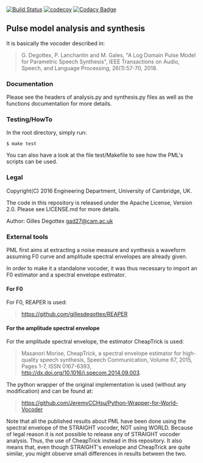 [![Build Status](https://travis-ci.org/gillesdegottex/pulsemodel.svg?branch=master)](https://travis-ci.org/gillesdegottex/pulsemodel)
[![codecov](https://codecov.io/gh/gillesdegottex/pulsemodel/branch/master/graph/badge.svg)](https://codecov.io/gh/gillesdegottex/pulsemodel)
[![Codacy Badge](https://api.codacy.com/project/badge/Grade/c9fbe9dc053046349c7cca95b8ce6404)](https://www.codacy.com/app/gillesdegottex/pulsemodel?utm_source=github.com&amp;utm_medium=referral&amp;utm_content=gillesdegottex/pulsemodel&amp;utm_campaign=Badge_Grade)

## Pulse model analysis and synthesis

It is basically the vocoder described in:
> G. Degottex, P. Lanchantin and M. Gales, "A Log Domain Pulse Model for Parametric
>    Speech Synthesis", IEEE Transactions on Audio, Speech, and Language Processing,
>    26(1):57-70, 2018.

### Documentation
Please see the headers of analysis.py and synthesis.py files as well as the
functions documentation for more details.

### Testing/HowTo
In the root directory, simply run:
```make
$ make test
```

You can also have a look at the file test/Makefile to see how the PML's scripts can be used.

### Legal

Copyright(C) 2016 Engineering Department, University of Cambridge, UK.

The code in this repository is released under the Apache License, Version 2.0.
Please see LICENSE.md for more details.

Author: Gilles Degottex <gad27@cam.ac.uk>

### External tools
PML first aims at extracting a noise measure and synthesis a waveform assuming F0 curve and amplitude spectral envelopes are already given.

In order to make it a standalone vocoder, it was thus necessary to import an F0 estimator and a spectral envelope estimator.

#### For F0
For F0, REAPER is used:
> https://github.com/gillesdegottex/REAPER

#### For the amplitude spectral envelope
For the amplitude spectral envelope, the estimator CheapTrick is used:

> Masanori Morise, CheapTrick, a spectral envelope estimator for high-quality speech synthesis, Speech Communication, Volume 67, 2015, Pages 1-7, ISSN 0167-6393, http://dx.doi.org/10.1016/j.specom.2014.09.003.

The python wrapper of the original implementation is used (without any modification) and can be found at:
> https://github.com/JeremyCCHsu/Python-Wrapper-for-World-Vocoder

Note that all the published results about PML have been done using the spectral envelope of the STRAIGHT vocoder, NOT using WORLD.
Because of legal reason it is not possible to release any of STRAIGHT vocoder analysis. Thus, the use of CheapTrick instead in this repository.
It also means that, even though STRAIGHT's envelope and CheapTrick are quite similar, you might observe small differences in results between the two.
